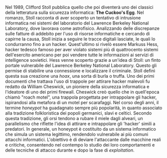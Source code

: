 Nel 1989, Clifford Stoll pubblica quello che poi diventerà uno dei classici della letteratura sulla sicurezza informatica: **The Cuckoo's Egg**. Nel romanzo, Stoll racconta di aver scoperto un tentativo di intrusione informatica nei sistemi del laboratorio del Lawrence Berkeley National Laboratory, dove lavorava come astrofisico.
Analizzando delle discrepanze sulle fatture di addebito per l'uso di risorse informatiche e cercando di capirne la causa, Stoll inizia a seguire le tracce digitali lasciate, le quali lo condurranno fino a un hacker. Quest'ultimo si rivelò essere Markuss Hess, hacker tedesco famoso per aver violato sistemi più di quattrocento sistemi dell'esercito americano per poi vendere tutte le informazioni ai servizi di intelligence sovietici.
Hess venne scoperto grazie a un'idea di Stoll: un finto portale vulnerabile del Lawrence Berkeley National Laboratory. Questo gli permise di stabilire una connessione e localizzare il criminale. Stoll definì questa sua creazione una _hoax_, una sorta di burla o truffa.
Uno dei primi documenti che trattava l'uso di trappole per attirare hacker malevoli fu redatto da William Cheswick, un pioniere della sicurezza informatica e l'ideatore di uno dei primi firewall. Cheswick creò quello che in quell'epoca chiamò "roach motel", una trappola progettata per intrappolare gli hacker, ispirandosi alla metafora di un motel per scarafaggi.
Nel corso degli anni, il termine _honeypot_ ha guadagnato sempre più popolarità, in quanto associato alla tradizione folkloristica dei popoli germanici, slavi e celtici. Secondo questa tradizione, gli orsi tendono a rubare il miele dagli alveari, un parallelismo che riflette l'idea di attirare e intrappolare gli 'hacker' simili a predatori.
In generale, un honeypot è costituito da un sistema informatico che simula un sistema legittimo, rendendolo vulnerabile ai più comuni attacchi informatici. L'obiettivo è di deviare l'attaccante dalle macchine reali e critiche, consentendo nel contempo lo studio dei loro comportamenti e delle tecniche di attacco durante e dopo la fase di _exploitation_.